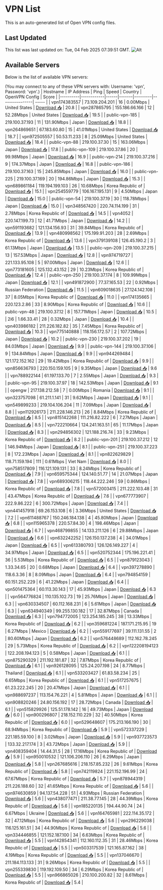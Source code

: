 # VPN List

This is an auto-generated list of Open VPN config files.

## Last Updated

This list was last updated on: Tue, 04 Feb 2025 07:39:51 GMT.
![Alt](https://repobeats.axiom.co/api/embed/186b98318ef1479477931607c1ad7d823f12451f.svg "Repobeats analytics image")

## Available Servers

Below is the list of available VPN servers:

(You may connect to any of these VPN servers with: Username: 'vpn', Password: 'vpn'.)
| Hostname | IP Address | Ping | Speed | Country | OpenVPN Config | Score |
|----------|------------|------|-------|---------|----------------| ----- |
| vpn174383557 | 73.109.204.201 | 16 | 0.00Mbps | United States | [Download 📥](./configs/server_0_US.ovpn) | 20.8 |
| vpn287865795 | 155.186.66.166 | 12 | 52.28Mbps | United States | [Download 📥](./configs/server_1_US.ovpn) | 19.5 |
| public-vpn-185 | 219.100.37.193 | 11 | 131.90Mbps | Japan | [Download 📥](./configs/server_2_JP.ovpn) | 18.8 |
| vpn264869651 | 67.183.60.80 | 15 | 41.01Mbps | United States | [Download 📥](./configs/server_3_US.ovpn) | 18.7 |
| vpn972505557 | 50.53.11.233 | 8 | 25.09Mbps | United States | [Download 📥](./configs/server_4_US.ovpn) | 18.4 |
| public-vpn-88 | 219.100.37.30 | 15 | 163.06Mbps | Japan | [Download 📥](./configs/server_5_JP.ovpn) | 17.8 |
| public-vpn-109 | 219.100.37.86 | 20 | 99.98Mbps | Japan | [Download 📥](./configs/server_6_JP.ovpn) | 16.9 |
| public-vpn-214 | 219.100.37.216 | 9 | 174.37Mbps | Japan | [Download 📥](./configs/server_7_JP.ovpn) | 16.8 |
| public-vpn-186 | 219.100.37.163 | 15 | 245.85Mbps | Japan | [Download 📥](./configs/server_8_JP.ovpn) | 16.0 |
| public-vpn-225 | 219.100.37.169 | 20 | 194.86Mbps | Japan | [Download 📥](./configs/server_9_JP.ovpn) | 15.3 |
| vpn689861184 | 119.194.199.103 | 26 | 10.68Mbps | Korea Republic of | [Download 📥](./configs/server_10_KR.ovpn) | 15.1 |
| vpn254559779 | 106.167.195.131 | 9 | 4.50Mbps | Japan | [Download 📥](./configs/server_11_JP.ovpn) | 15.0 |
| public-vpn-54 | 219.100.37.19 | 30 | 118.78Mbps | Japan | [Download 📥](./configs/server_12_JP.ovpn) | 15.0 |
| vpn348567420 | 220.74.114.199 | 31 | 2.78Mbps | Korea Republic of | [Download 📥](./configs/server_13_KR.ovpn) | 14.5 |
| vpn4052 | 220.147.199.73 | 12 | 41.71Mbps | Japan | [Download 📥](./configs/server_14_JP.ovpn) | 14.2 |
| vpn591193682 | 121.134.156.93 | 31 | 39.84Mbps | Korea Republic of | [Download 📥](./configs/server_15_KR.ovpn) | 13.9 |
| vpn480998562 | 175.199.91.203 | 28 | 2.69Mbps | Korea Republic of | [Download 📥](./configs/server_16_KR.ovpn) | 13.6 |
| vpn379139108 | 126.45.190.2 | 3 | 61.13Mbps | Japan | [Download 📥](./configs/server_17_JP.ovpn) | 13.5 |
| public-vpn-209 | 219.100.37.215 | 13 | 157.53Mbps | Japan | [Download 📥](./configs/server_18_JP.ovpn) | 12.8 |
| vpn974719727 | 221.133.95.108 | 5 | 97.00Mbps | Japan | [Download 📥](./configs/server_19_JP.ovpn) | 12.6 |
| vpn773181605 | 125.132.43.152 | 29 | 10.23Mbps | Korea Republic of | [Download 📥](./configs/server_20_KR.ovpn) | 12.4 |
| public-vpn-250 | 219.100.37.174 | 8 | 109.99Mbps | Japan | [Download 📥](./configs/server_21_JP.ovpn) | 12.1 |
| vpn491872900 | 77.37.165.53 | 22 | 0.92Mbps | Russian Federation | [Download 📥](./configs/server_22_RU.ovpn) | 11.5 |
| vpn609018635 | 27.124.142.108 | 37 | 8.05Mbps | Korea Republic of | [Download 📥](./configs/server_23_KR.ovpn) | 11.0 |
| vpn174135665 | 220.123.2.86 | 33 | 8.90Mbps | Korea Republic of | [Download 📥](./configs/server_24_KR.ovpn) | 10.6 |
| public-vpn-48 | 219.100.37.12 | 8 | 157.71Mbps | Japan | [Download 📥](./configs/server_25_JP.ovpn) | 10.5 |
| 2i6 | 1.66.33.41 | 28 | 0.32Mbps | Japan | [Download 📥](./configs/server_26_JP.ovpn) | 10.4 |
| vpn403986182 | 211.226.182.82 | 35 | 7.45Mbps | Korea Republic of | [Download 📥](./configs/server_27_KR.ovpn) | 10.3 |
| vpn775140888 | 118.156.172.57 | 2 | 107.72Mbps | Japan | [Download 📥](./configs/server_28_JP.ovpn) | 10.2 |
| public-vpn-230 | 219.100.37.202 | 19 | 84.03Mbps | Japan | [Download 📥](./configs/server_29_JP.ovpn) | 9.9 |
| public-vpn-144 | 219.100.37.106 | 9 | 134.84Mbps | Japan | [Download 📥](./configs/server_30_JP.ovpn) | 9.9 |
| vpn944269484 | 121.172.152.162 | 29 | 19.42Mbps | Korea Republic of | [Download 📥](./configs/server_31_KR.ovpn) | 9.9 |
| vpn856636793 | 220.150.159.105 | 9 | 9.35Mbps | Japan | [Download 📥](./configs/server_32_JP.ovpn) | 9.6 |
| vpn788922144 | 61.197.133.70 | 7 | 2.55Mbps | Japan | [Download 📥](./configs/server_33_JP.ovpn) | 9.3 |
| public-vpn-95 | 219.100.37.97 | 18 | 142.53Mbps | Japan | [Download 📥](./configs/server_34_JP.ovpn) | 9.1 |
| opengw | 217.138.212.58 | 7 | 0.00Mbps | Romania | [Download 📥](./configs/server_35_RO.ovpn) | 9.1 |
| vpn323757098 | 61.211.1.141 | 31 | 9.62Mbps | Japan | [Download 📥](./configs/server_36_JP.ovpn) | 9.1 |
| vpn549899233 | 219.104.106.204 | 11 | 7.09Mbps | Japan | [Download 📥](./configs/server_37_JP.ovpn) | 8.8 |
| vpn112926173 | 211.228.146.213 | 26 | 8.84Mbps | Korea Republic of | [Download 📥](./configs/server_38_KR.ovpn) | 8.5 |
| vpn815142268 | 111.216.82.222 | 6 | 7.27Mbps | Japan | [Download 📥](./configs/server_39_JP.ovpn) | 8.5 |
| vpn722210664 | 124.241.163.51 | 65 | 11.17Mbps | Japan | [Download 📥](./configs/server_40_JP.ovpn) | 8.3 |
| vpn294856302 | 121.188.216.74 | 33 | 9.23Mbps | Korea Republic of | [Download 📥](./configs/server_41_KR.ovpn) | 8.2 |
| public-vpn-201 | 219.100.37.212 | 12 | 146.94Mbps | Japan | [Download 📥](./configs/server_42_JP.ovpn) | 8.1 |
| public-vpn-251 | 219.100.37.223 | 8 | 172.23Mbps | Japan | [Download 📥](./configs/server_43_JP.ovpn) | 8.1 |
| vpn822629829 | 118.71.159.194 | 111 | 0.61Mbps | Viet Nam | [Download 📥](./configs/server_44_VN.ovpn) | 8.0 |
| vpn758517809 | 116.121.109.131 | 33 | 8.24Mbps | Korea Republic of | [Download 📥](./configs/server_45_KR.ovpn) | 7.9 |
| vpn659575344 | 124.140.51.77 | 14 | 21.07Mbps | Japan | [Download 📥](./configs/server_46_JP.ovpn) | 7.8 |
| vpn689306215 | 118.44.222.246 | 59 | 0.86Mbps | Korea Republic of | [Download 📥](./configs/server_47_KR.ovpn) | 7.8 |
| vpn572003415 | 211.222.103.48 | 31 | 43.47Mbps | Korea Republic of | [Download 📥](./configs/server_48_KR.ovpn) | 7.6 |
| vpn677773907 | 222.9.86.222 | 6 | 300.72Mbps | Japan | [Download 📥](./configs/server_49_JP.ovpn) | 7.4 |
| vpn441457918 | 69.26.153.108 | 6 | 3.36Mbps | United States | [Download 📥](./configs/server_50_US.ovpn) | 7.2 |
| vpn611488767 | 150.246.184.138 | 4 | 45.80Mbps | Japan | [Download 📥](./configs/server_51_JP.ovpn) | 6.8 |
| vpn115965378 | 220.57.84.30 | 4 | 198.46Mbps | Japan | [Download 📥](./configs/server_52_JP.ovpn) | 6.7 |
| vpn468799855 | 14.133.211.126 | 6 | 29.88Mbps | Japan | [Download 📥](./configs/server_53_JP.ovpn) | 6.6 |
| vpn632242252 | 126.150.137.238 | 4 | 34.01Mbps | Japan | [Download 📥](./configs/server_54_JP.ovpn) | 6.5 |
| vpn613380793 | 126.126.149.227 | 4 | 34.97Mbps | Japan | [Download 📥](./configs/server_55_JP.ovpn) | 6.5 |
| vpn520752344 | 175.196.221.41 | 36 | 5.53Mbps | Korea Republic of | [Download 📥](./configs/server_56_KR.ovpn) | 6.5 |
| vpn879123043 | 1.33.34.65 | 20 | 0.68Mbps | Japan | [Download 📥](./configs/server_57_JP.ovpn) | 6.4 |
| vpn397278890 | 118.6.3.36 | 8 | 8.09Mbps | Japan | [Download 📥](./configs/server_58_JP.ovpn) | 6.4 |
| vpn794854159 | 60.151.252.229 | 6 | 41.22Mbps | Japan | [Download 📥](./configs/server_59_JP.ovpn) | 6.4 |
| vpn501475364 | 60.113.30.143 | 17 | 45.93Mbps | Japan | [Download 📥](./configs/server_60_JP.ovpn) | 6.3 |
| vpn564776824 | 110.135.102.73 | 19 | 25.76Mbps | Japan | [Download 📥](./configs/server_61_JP.ovpn) | 6.3 |
| vpn630334507 | 60.112.168.231 | 6 | 5.61Mbps | Japan | [Download 📥](./configs/server_62_JP.ovpn) | 6.3 |
| vpn634940349 | 99.255.130.182 | 17 | 32.87Mbps | Canada | [Download 📥](./configs/server_63_CA.ovpn) | 6.3 |
| vpn794772005 | 123.254.185.245 | 38 | 13.33Mbps | Korea Republic of | [Download 📥](./configs/server_64_KR.ovpn) | 6.2 |
| vpn359681224 | 187.171.215.95 | 19 | 6.27Mbps | Mexico | [Download 📥](./configs/server_65_MX.ovpn) | 6.2 |
| vpn559177697 | 39.111.131.55 | 2 | 80.60Mbps | Japan | [Download 📥](./configs/server_66_JP.ovpn) | 6.2 |
| vpn576448689 | 112.162.78.245 | 29 | 5.73Mbps | Korea Republic of | [Download 📥](./configs/server_67_KR.ovpn) | 6.2 |
| vpn122208194123 | 122.208.194.123 | 5 | 0.58Mbps | Japan | [Download 📥](./configs/server_68_JP.ovpn) | 6.1 |
| vpn875290329 | 211.192.181.87 | 32 | 7.87Mbps | Korea Republic of | [Download 📥](./configs/server_69_KR.ovpn) | 6.1 |
| vpn926128095 | 125.24.207.198 | 24 | 8.77Mbps | Thailand | [Download 📥](./configs/server_70_TH.ovpn) | 6.1 |
| vpn533203427 | 61.83.58.234 | 25 | 6.65Mbps | Korea Republic of | [Download 📥](./configs/server_71_KR.ovpn) | 6.1 |
| vpn517257675 | 61.23.222.245 | 20 | 20.47Mbps | Japan | [Download 📥](./configs/server_72_JP.ovpn) | 6.1 |
| vpn988697237 | 113.154.76.221 | 4 | 5.81Mbps | Japan | [Download 📥](./configs/server_73_JP.ovpn) | 6.1 |
| vpn908820246 | 24.80.156.192 | 17 | 28.72Mbps | Canada | [Download 📥](./configs/server_74_CA.ovpn) | 6.1 |
| vpn515829926 | 125.51.178.142 | 16 | 49.73Mbps | Japan | [Download 📥](./configs/server_75_JP.ovpn) | 6.0 |
| vpn900296807 | 218.152.110.229 | 32 | 40.50Mbps | Korea Republic of | [Download 📥](./configs/server_76_KR.ovpn) | 6.0 |
| vpn529648607 | 175.213.166.190 | 30 | 68.94Mbps | Korea Republic of | [Download 📥](./configs/server_77_KR.ovpn) | 5.9 |
| vpn572337229 | 221.185.59.100 | 8 | 3.02Mbps | Japan | [Download 📥](./configs/server_78_JP.ovpn) | 5.9 |
| vpn937723573 | 133.32.217.174 | 3 | 43.72Mbps | Japan | [Download 📥](./configs/server_79_JP.ovpn) | 5.9 |
| vpn408359404 | 14.44.31.5 | 28 | 17.16Mbps | Korea Republic of | [Download 📥](./configs/server_80_KR.ovpn) | 5.9 |
| vpn950010532 | 121.106.206.110 | 26 | 6.29Mbps | Japan | [Download 📥](./configs/server_81_JP.ovpn) | 5.8 |
| vpn267685616 | 218.157.85.232 | 26 | 9.61Mbps | Korea Republic of | [Download 📥](./configs/server_82_KR.ovpn) | 5.8 |
| vpn742119824 | 221.152.196.99 | 24 | 67.67Mbps | Korea Republic of | [Download 📥](./configs/server_83_KR.ovpn) | 5.7 |
| vpn878944319 | 211.226.188.60 | 32 | 41.65Mbps | Korea Republic of | [Download 📥](./configs/server_84_KR.ovpn) | 5.6 |
| vpn974630859 | 94.137.54.228 | 51 | 4.93Mbps | Russian Federation | [Download 📥](./configs/server_85_RU.ovpn) | 5.6 |
| vpn438077471 | 211.38.77.145 | 28 | 44.39Mbps | Korea Republic of | [Download 📥](./configs/server_86_KR.ovpn) | 5.6 |
| vpn185220135 | 194.44.90.74 | 24 | 6.67Mbps | Ukraine | [Download 📥](./configs/server_87_UA.ovpn) | 5.6 |
| vpn164765981 | 222.114.35.172 | 32 | 47.12Mbps | Korea Republic of | [Download 📥](./configs/server_88_KR.ovpn) | 5.6 |
| vpn296229038 | 116.125.161.51 | 34 | 44.90Mbps | Korea Republic of | [Download 📥](./configs/server_89_KR.ovpn) | 5.6 |
| vpn334446855 | 121.152.187.100 | 34 | 6.63Mbps | Korea Republic of | [Download 📥](./configs/server_90_KR.ovpn) | 5.5 |
| vpn142854341 | 112.160.112.35 | 31 | 28.46Mbps | Korea Republic of | [Download 📥](./configs/server_91_KR.ovpn) | 5.5 |
| vpn503317539 | 121.165.87.162 | 38 | 4.19Mbps | Korea Republic of | [Download 📥](./configs/server_92_KR.ovpn) | 5.5 |
| vpn137046670 | 211.184.113.133 | 31 | 9.26Mbps | Korea Republic of | [Download 📥](./configs/server_93_KR.ovpn) | 5.5 |
| vpn255339830 | 119.192.109.50 | 34 | 6.29Mbps | Korea Republic of | [Download 📥](./configs/server_94_KR.ovpn) | 5.5 |
| vpn966865026 | 210.100.200.82 | 32 | 8.61Mbps | Korea Republic of | [Download 📥](./configs/server_95_KR.ovpn) | 5.4 |
